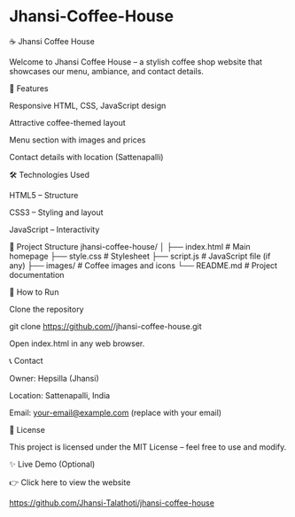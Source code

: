 # Jhansi-Coffee-House
☕ Jhansi Coffee House

Welcome to Jhansi Coffee House – a stylish coffee shop website that showcases our menu, ambiance, and contact details.

🌟 Features

Responsive HTML, CSS, JavaScript design

Attractive coffee-themed layout

Menu section with images and prices

Contact details with location (Sattenapalli)

🛠️ Technologies Used

HTML5 – Structure

CSS3 – Styling and layout

JavaScript – Interactivity

📂 Project Structure
jhansi-coffee-house/
│
├── index.html        # Main homepage
├── style.css         # Stylesheet
├── script.js         # JavaScript file (if any)
├── images/           # Coffee images and icons
└── README.md         # Project documentation

🚀 How to Run

Clone the repository

git clone https://github.com/<your-username>/jhansi-coffee-house.git


Open index.html in any web browser.

📞 Contact

Owner: Hepsilla (Jhansi)

Location: Sattenapalli, India

Email: your-email@example.com
 (replace with your email)

📜 License

This project is licensed under the MIT License – feel free to use and modify.

✨ Live Demo (Optional)

👉 Click here to view the website

https://github.com/Jhansi-Talathoti/jhansi-coffee-house




